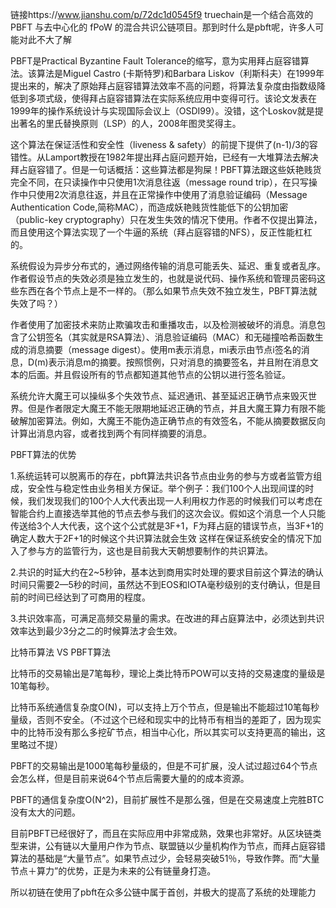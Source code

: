 链接https://www.jianshu.com/p/72dc1d0545f9
truechain是一个结合高效的PBFT 与去中心化的 fPoW 的混合共识公链项目。那到时什么是pbft呢，许多人可能对此不大了解

PBFT是Practical Byzantine Fault Tolerance的缩写，意为实用拜占庭容错算法。该算法是Miguel Castro (卡斯特罗)和Barbara Liskov（利斯科夫）在1999年提出来的，解决了原始拜占庭容错算法效率不高的问题，将算法复杂度由指数级降低到多项式级，使得拜占庭容错算法在实际系统应用中变得可行。该论文发表在1999年的操作系统设计与实现国际会议上（OSDI99）。没错，这个Loskov就是提出著名的里氏替换原则（LSP）的人，2008年图灵奖得主。

这个算法在保证活性和安全性（liveness & safety）的前提下提供了(n-1)/3的容错性。从Lamport教授在1982年提出拜占庭问题开始，已经有一大堆算法去解决拜占庭容错了。但是一句话概括：这些算法都是狗屎！PBFT算法跟这些妖艳贱货完全不同，在只读操作中只使用1次消息往返（message round trip），在只写操作中只使用2次消息往返，并且在正常操作中使用了消息验证编码（Message Authentication Code,简称MAC），而造成妖艳贱货性能低下的公钥加密（public-key cryptography）只在发生失效的情况下使用。作者不仅提出算法，而且使用这个算法实现了一个牛逼的系统（拜占庭容错的NFS），反正性能杠杠的。

系统假设为异步分布式的，通过网络传输的消息可能丢失、延迟、重复或者乱序。作者假设节点的失效必须是独立发生的，也就是说代码、操作系统和管理员密码这些东西在各个节点上是不一样的。（那么如果节点失效不独立发生，PBFT算法就失效了吗？）

作者使用了加密技术来防止欺骗攻击和重播攻击，以及检测被破坏的消息。消息包含了公钥签名（其实就是RSA算法）、消息验证编码（MAC）和无碰撞哈希函数生成的消息摘要（message digest）。使用m表示消息，mi表示由节点i签名的消息，D(m)表示消息m的摘要。按照惯例，只对消息的摘要签名，并且附在消息文本的后面。并且假设所有的节点都知道其他节点的公钥以进行签名验证。

系统允许大魔王可以操纵多个失效节点、延迟通讯、甚至延迟正确节点来毁灭世界。但是作者限定大魔王不能无限期地延迟正确的节点，并且大魔王算力有限不能破解加密算法。例如，大魔王不能伪造正确节点的有效签名，不能从摘要数据反向计算出消息内容，或者找到两个有同样摘要的消息。

PBFT算法的优势

1.系统运转可以脱离币的存在，pbft算法共识各节点由业务的参与方或者监管方组成，安全性与稳定性由业务相关方保证。举个例子：我们100个人出现间谍的时候，我们发现我们的100个人大代表出现一人利用权力作恶的时候我们可以考虑在智能合约上直接选举其他的节点去参与我们的这次会议。假如这个消息一个人只能传送给3个人大代表，这个这个公式就是3F+1，F为拜占庭的错误节点，当3F+1的确定人数大于2F+1的时候这个共识算法就会生效
这样在保证系统安全的情况下加入了参与方的监管行为，这也是目前我大天朝想要制作的共识算法。

2.共识的时延大约在2~5秒钟，基本达到商用实时处理的要求目前这个算法的确认时间只需要2—5秒的时间，虽然达不到EOS和IOTA毫秒级别的支付确认，但是目前的时间已经达到了可商用的程度。

3.共识效率高，可满足高频交易量的需求。在改进的拜占庭算法中，必须达到共识效率达到最少3分之二的时候算法才会生效。

比特币算法 VS PBFT算法

比特币的交易输出是7笔每秒，理论上类比特币POW可以支持的交易速度的量级是10笔每秒。

比特币系统通信复杂度O(N)，可以支持上万个节点，但是输出不能超过10笔每秒量级，否则不安全。（不过这个已经和现实中的比特币有相当的差距了，因为现实中的比特币没有那么多挖矿节点，相当中心化，所以其实可以支持更高的输出，这里略过不提）

PBFT的交易输出是1000笔每秒量级的，但是不可扩展，没人试过超过64个节点会怎么样，但是目前来说64个节点后需要大量的的成本资源。

PBFT的通信复杂度O(N^2)，目前扩展性不是那么强，但是在交易速度上完胜BTC没有太大的问题。

目前PBFT已经很好了，而且在实际应用中非常成熟，效果也非常好。从区块链类型来讲，公有链以大量用户作为节点、联盟链以少量机构作为节点，而拜占庭容错算法的基础是“大量节点”。如果节点过少，会轻易突破51％，导致作弊。而“大量节点＋算力”的优势，正是为未来的公有链量身打造。

所以初链在使用了pbft在众多公链中属于首创，并极大的提高了系统的处理能力
